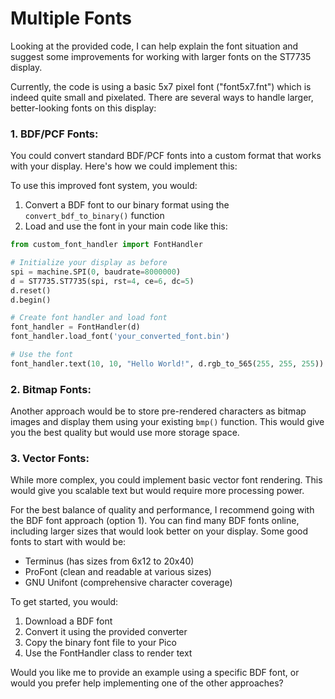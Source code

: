 # Multiple Fonts

Looking at the provided code, I can help explain the font situation and suggest some improvements for working with larger fonts on the ST7735 display.

Currently, the code is using a basic 5x7 pixel font ("font5x7.fnt") which is indeed quite small and pixelated. There are several ways to handle larger, better-looking fonts on this display:

### 1. BDF/PCF Fonts:
You could convert standard BDF/PCF fonts into a custom format that works with your display. Here's how we could implement this:

To use this improved font system, you would:

1. Convert a BDF font to our binary format using the `convert_bdf_to_binary()` function
2. Load and use the font in your main code like this:

```python
from custom_font_handler import FontHandler

# Initialize your display as before
spi = machine.SPI(0, baudrate=8000000)
d = ST7735.ST7735(spi, rst=4, ce=6, dc=5)
d.reset()
d.begin()

# Create font handler and load font
font_handler = FontHandler(d)
font_handler.load_font('your_converted_font.bin')

# Use the font
font_handler.text(10, 10, "Hello World!", d.rgb_to_565(255, 255, 255))
```

### 2. Bitmap Fonts:
Another approach would be to store pre-rendered characters as bitmap images and display them using your existing `bmp()` function. This would give you the best quality but would use more storage space.

### 3. Vector Fonts:
While more complex, you could implement basic vector font rendering. This would give you scalable text but would require more processing power.

For the best balance of quality and performance, I recommend going with the BDF font approach (option 1). You can find many BDF fonts online, including larger sizes that would look better on your display. Some good fonts to start with would be:

- Terminus (has sizes from 6x12 to 20x40)
- ProFont (clean and readable at various sizes)
- GNU Unifont (comprehensive character coverage)

To get started, you would:

1. Download a BDF font
2. Convert it using the provided converter
3. Copy the binary font file to your Pico
4. Use the FontHandler class to render text

Would you like me to provide an example using a specific BDF font, or would you prefer help implementing one of the other approaches?